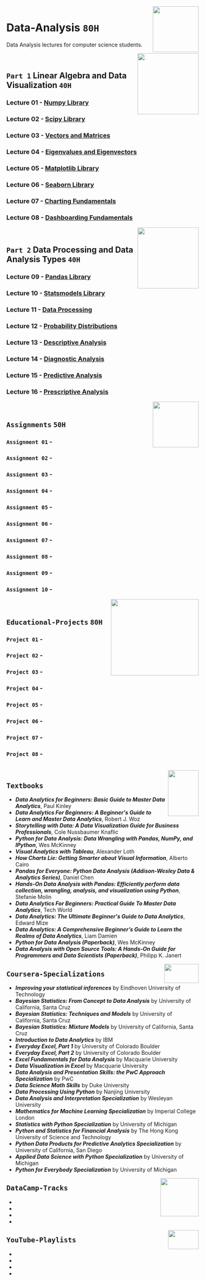 <img align="right" width="120" height="120" src="https://github.com/cs-MohamedAyman/Computer-Science-Textbooks/blob/master/logos/data-analysis.jpg">

# Data-Analysis `80H`
Data Analysis lectures for computer science students.

<img align="right" width="160" height="160" src="https://github.com/cs-MohamedAyman/Computer-Science-Textbooks/blob/master/logos/practice1.jpg">
<br>

## `Part 1` Linear Algebra and Data Visualization `40H`

### Lecture 01 - [Numpy Library](https://github.com/cs-MohamedAyman/Data-Analysis/tree/master/Lecture-01-Numpy-Library)
### Lecture 02 - [Scipy Library](https://github.com/cs-MohamedAyman/Data-Analysis/tree/master/Lecture-02-Scipy-Library)
### Lecture 03 - [Vectors and Matrices](https://github.com/cs-MohamedAyman/Data-Analysis/blob/master/Lecture-03-Vectors-and-Matrices)
### Lecture 04 - [Eigenvalues and Eigenvectors](https://github.com/cs-MohamedAyman/Data-Analysis/tree/master/Lecture-04-Eigenvalues-and-Eigenvectors)
### Lecture 05 - [Matplotlib Library](https://github.com/cs-MohamedAyman/Data-Analysis/tree/master/Lecture-05-Matplotlib-Library)
### Lecture 06 - [Seaborn Library](https://github.com/cs-MohamedAyman/Data-Analysis/tree/master/Lecture-06-Seaborn-Library)
### Lecture 07 - [Charting Fundamentals](https://github.com/cs-MohamedAyman/Data-Analysis/tree/master/Lecture-07-Charting-Fundamentals)
### Lecture 08 - [Dashboarding Fundamentals](https://github.com/cs-MohamedAyman/Data-Analysis/tree/master/Lecture-08-Dashboarding-Fundamentals)

<img align="right" width="160" height="160" src="https://github.com/cs-MohamedAyman/Computer-Science-Textbooks/blob/master/logos/practice1.jpg">
<br>

## `Part 2` Data Processing and Data Analysis Types `40H`

### Lecture 09 - [Pandas Library](https://github.com/cs-MohamedAyman/Data-Analysis/tree/master/Lecture-09-Pandas-Library)
### Lecture 10 - [Statsmodels Library](https://github.com/cs-MohamedAyman/Data-Analysis/tree/master/Lecture-10-Statsmodels-Library)
### Lecture 11 - [Data Processing](https://github.com/cs-MohamedAyman/Data-Analysis/tree/master/Lecture-11-Data-Processing)
### Lecture 12 - [Probability Distributions](https://github.com/cs-MohamedAyman/Data-Analysis/tree/master/Lecture-12-Probability-Distributions)
### Lecture 13 - [Descriptive Analysis](https://github.com/cs-MohamedAyman/Data-Analysis/tree/master/Lecture-13-Descriptive-Analysis)
### Lecture 14 - [Diagnostic Analysis](https://github.com/cs-MohamedAyman/Data-Analysis/tree/master/Lecture-14-Diagnostic-Analysis)
### Lecture 15 - [Predictive Analysis](https://github.com/cs-MohamedAyman/Data-Analysis/tree/master/Lecture-15-Predictive-Analysis)
### Lecture 16 - [Prescriptive Analysis](https://github.com/cs-MohamedAyman/Data-Analysis/tree/master/Lecture-16-Prescriptive-Analysis)

<img align="right" width="120" height="120" src="https://github.com/cs-MohamedAyman/Computer-Science-Textbooks/blob/master/logos/practice2.jpg">
<br>

## `Assignments` `50H`

### `Assignment 01` - 
### `Assignment 02` - 
### `Assignment 03` - 
### `Assignment 04` - 
### `Assignment 05` - 
### `Assignment 06` - 
### `Assignment 07` - 
### `Assignment 08` - 
### `Assignment 09` - 
### `Assignment 10` - 

<img align="right" width="230" height="200" src="https://github.com/cs-MohamedAyman/Computer-Science-Textbooks/blob/master/logos/educational-projects.jpg">
<br>

## `Educational-Projects` `80H`

### `Project 01` -
### `Project 02` -
### `Project 03` -
### `Project 04` -
### `Project 05` -
### `Project 06` -
### `Project 07` -
### `Project 08` -

<br>
<img align="right" width="80" height="120" src="https://github.com/cs-MohamedAyman/Computer-Science-Textbooks/blob/master/logos/textbooks.jpg">

## `Textbooks`

* ***Data Analytics for Beginners: Basic Guide to Master Data Analytics***, Paul Kinley
* ***Data Analytics For Beginners: A Beginner's Guide to Learn and Master Data Analytics***, Robert J. Woz
* ***Storytelling with Data: A Data Visualization Guide for Business Professionals***, Cole Nussbaumer Knaflic
* ***Python for Data Analysis: Data Wrangling with Pandas, NumPy, and IPython***, Wes McKinney
* ***Visual Analytics with Tableau***, Alexander Loth
* ***How Charts Lie: Getting Smarter about Visual Information***, Alberto Cairo
* ***Pandas for Everyone: Python Data Analysis (Addison-Wesley Data & Analytics Series)***, Daniel Chen
* ***Hands-On Data Analysis with Pandas: Efficiently perform data collection, wrangling, analysis, and visualization using Python***, Stefanie Molin
* ***Data Analytics For Beginners: Practical Guide To Master Data Analytics***, Tech World
* ***Data Analytics: The Ultimate Beginner's Guide to Data Analytics***, Edward Mize
* ***Data Analytics: A Comprehensive Beginner’s Guide to Learn the Realms of Data Analytics***, Liam Damien
* ***Python for Data Analysis (Paperback)***, Wes McKinney
* ***Data Analysis with Open Source Tools: A Hands-On Guide for Programmers and Data Scientists (Paperback)***, Philipp K. Janert

<img align="right" width="90" height="50" src="https://github.com/cs-MohamedAyman/Coursera-Specializations/blob/master/organizations-logos/coursera.jpg">

## `Coursera-Specializations`

* ***Improving your statistical inferences*** by Eindhoven University of Technology
* ***Bayesian Statistics: From Concept to Data Analysis*** by University of California, Santa Cruz
* ***Bayesian Statistics: Techniques and Models*** by University of California, Santa Cruz
* ***Bayesian Statistics: Mixture Models*** by University of California, Santa Cruz
* ***Introduction to Data Analytics*** by IBM
* ***Everyday Excel, Part 1*** by University of Colorado Boulder
* ***Everyday Excel, Part 2*** by University of Colorado Boulder
* ***Excel Fundamentals for Data Analysis*** by Macquarie University
* ***Data Visualization in Excel*** by Macquarie University
* ***Data Analysis and Presentation Skills: the PwC Approach Specialization*** by PwC
* ***Data Science Math Skills*** by Duke University
* ***Data Processing Using Python*** by Nanjing University
* ***Data Analysis and Interpretation Specialization*** by Wesleyan University
* ***Mathematics for Machine Learning Specialization*** by Imperial College London
* ***Statistics with Python Specialization*** by University of Michigan
* ***Python and Statistics for Financial Analysis*** by The Hong Kong University of Science and Technology
* ***Python Data Products for Predictive Analytics Specialization*** by University of California, San Diego
* ***Applied Data Science with Python Specialization*** by University of Michigan
* ***Python for Everybody Specialization*** by University of Michigan

<img align="right" width="100" height="100" src="https://github.com/cs-MohamedAyman/DataCamp-Tracks/blob/master/organizations-logos/datacamp.jpg">

## `DataCamp-Tracks`

*
*
*
*

<img align="right" width="80" height="50" src="https://github.com/cs-MohamedAyman/YouTube-Playlists/blob/master/organizations-logos/youtube.jpg">

## `YouTube-Playlists`

*
*
*
*
